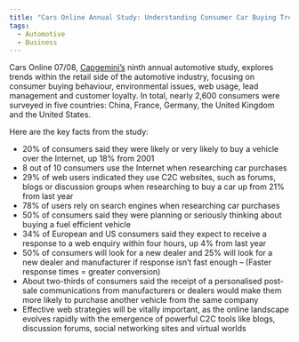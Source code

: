 ```yaml
---
title: "Cars Online Annual Study: Understanding Consumer Car Buying Trends"
tags:
  - Automotive
  - Business
---
```


Cars Online 07/08, <a href="http://www.capgemini.com" target="_blank">Capgemini’s</a> ninth annual automotive study, explores trends within the retail side of the automotive industry, focusing on consumer buying behaviour, environmental issues, web usage, lead management and customer loyalty. In total, nearly 2,600 consumers were surveyed in five countries: China, France, Germany, the United Kingdom and the United States.

Here are the key facts from the study:

 - 20% of consumers said they were likely or very likely to buy a vehicle over the Internet, up 18% from 2001
 - 8 out of 10 consumers use the Internet when researching car purchases
 - 29% of web users indicated they use C2C websites, such as forums, blogs or discussion groups when researching to buy a car up from 21% from last year
 - 78% of users rely on search engines when researching car purchases
 - 50% of consumers said they were planning or seriously thinking about buying a fuel efficient vehicle
 - 34% of European and US consumers said they expect to receive a response to a web enquiry within four hours, up 4% from last year
 - 50% of consumers will look for a new dealer and 25% will look for a
   new dealer and manufacturer if response isn’t fast enough – (Faster
   response times = greater conversion)
 - About two-thirds of consumers said the receipt of a personalised
   post-sale communications from manufacturers or dealers would make
   them more likely to purchase another vehicle from the same company
 - Effective web strategies will be vitally important, as the online
   landscape evolves rapidly with the emergence of powerful C2C tools
   like blogs, discussion forums, social networking sites and virtual
   worlds
